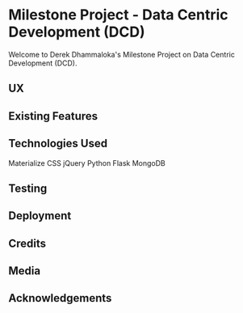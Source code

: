# Milestone Project - Data Centric Development (DCD)

Welcome to Derek Dhammaloka's Milestone Project on Data Centric Development (DCD).

## UX

## Existing Features

## Technologies Used

Materialize
CSS
jQuery
Python Flask
MongoDB

## Testing

## Deployment

## Credits

## Media

## Acknowledgements
